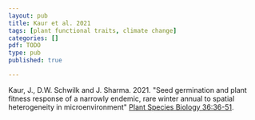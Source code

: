 ```yaml
---
layout: pub
title: Kaur et al. 2021
tags: [plant functional traits, climate change]
categories: []
pdf: TODO
type: pub
published: true

---
```

Kaur, J., D.W. Schwilk and J. Sharma. 2021. "Seed germination and plant fitness response of a narrowly endemic, rare winter annual to spatial heterogeneity in microenvironment" [Plant Species Biology 36:36-51](https://doi.org/10.1111/1442-1984.12292).
